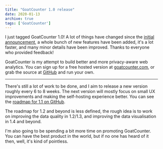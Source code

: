 ```yaml
---
title: "GoatCounter 1.0 release"
date: 2020-01-13
archive: true
tags: ['GoatCounter']
---
```


I just tagged GoatCounter 1.0! A lot of things have changed since the [initial
announcement](/goatcounter.html), a whole bunch of new features have been added,
it's a lot faster, and many minor details have been improved. Thanks to everyone
who provided feedback!

GoatCounter is my attempt to build better and more privacy-aware web
analytics. You can sign up for a free hosted version at [goatcounter.com][gc],
or grab the source at [GitHub][gh] and run your own.

---

There's still a lot of work to be done, and I aim to release a new version
roughly every 6 to 8 weeks. The next version will mostly focus on small UX
improvements and making the self-hosting experience better. You can see the
[roadmap for 1.1 on GitHub][1.1].

The roadmap for 1.2 and beyond is less defined, the rough idea is to work on
improving the data quality in 1.2/1.3, and improving the data visualisation in
1.4 and beyond.

I'm also going to be spending a bit more time on promoting GoatCounter. You can
have the best product in the world, but if no one has heard of it then, well,
it's kind of pointless.

[gc]: https://www.goatcounter.com
[gh]: https://github.com/zgoat/goatcounter
[1.1]: https://github.com/zgoat/goatcounter/milestone/3
